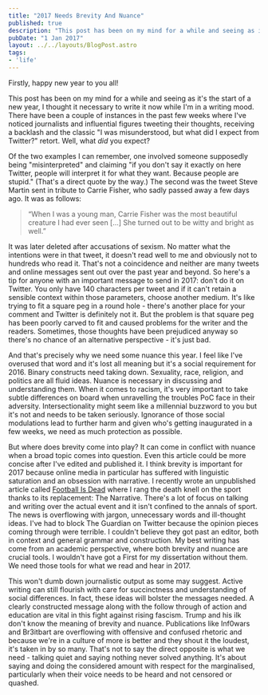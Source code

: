 ```yaml
---
title: "2017 Needs Brevity And Nuance"
published: true
description: "This post has been on my mind for a while and seeing as it's the start of a new year, I thought it necessary to write it now while I'm in a writing mood."
pubDate: "1 Jan 2017"
layout: ../../layouts/BlogPost.astro
tags:
- 'life'
---
```


Firstly, happy new year to you all!

This post has been on my mind for a while and seeing as it's the start of a new year, I thought it necessary to write it now while I'm in a writing mood. There have been a couple of instances in the past few weeks where I've noticed journalists and influential figures tweeting their thoughts, receiving a backlash and the classic "I was misunderstood, but what did I expect from Twitter?" retort. Well, what _did_ you expect?

Of the two examples I can remember, one involved someone supposedly being "misinterpreted" and claiming "if you don't say it exactly on here Twitter, people will interpret it for what they want. Because people are stupid." (That's a direct quote by the way.) The second was the tweet Steve Martin sent in tribute to Carrie Fisher, who sadly passed away a few days ago. It was as follows:

> “When I was a young man, Carrie Fisher was the most beautiful creature I had ever seen [...] She turned out to be witty and bright as well.”

It was later deleted after accusations of sexism. No matter what the intentions were in that tweet, it doesn't read well to me and obviously not to hundreds who read it. That's not a coincidence and neither are many tweets and online messages sent out over the past year and beyond. So here's a tip for anyone with an important message to send in 2017: don't do it on Twitter. You only have 140 characters per tweet and if it can't retain a sensible context within those parameters, choose another medium. It's like trying to fit a square peg in a round hole - there's another place for your comment and Twitter is definitely not it. But the problem is that square peg has been poorly carved to fit and caused problems for the writer and the readers. Sometimes, those thoughts have been prejudiced anyway so there's no chance of an alternative perspective - it's just bad.

And that's precisely why we need some nuance this year. I feel like I've overused that word and it's lost all meaning but it's a social requirement for 2016. Binary constructs need taking down. Sexuality, race, religion, and politics are all fluid ideas. Nuance is necessary in discussing and understanding them. When it comes to racism, it's very important to take subtle differences on board when unravelling the troubles PoC face in their adversity. Intersectionality might seem like a millennial buzzword to you but it's not and needs to be taken seriously. Ignorance of those social modulations lead to further harm and given who's getting inaugurated in a few weeks, we need as much protection as possible.

But where does brevity come into play? It can come in conflict with nuance when a broad topic comes into question. Even this article could be more concise after I've edited and published it. I think brevity is important for 2017 because online media in particular has suffered with linguistic saturation and an obsession with narrative. I recently wrote an unpublished article called [Football Is Dead](https://lastwordonsports.com/2017/01/13/football-is-dead/) where I rang the death knell on the sport thanks to its replacement: The Narrative. There's a lot of focus on talking and writing over the actual event and it isn't confined to the annals of sport. The news is overflowing with jargon, unnecessary words and ill-thought ideas. I've had to block The Guardian on Twitter because the opinion pieces coming through were terrible. I couldn't believe they got past an editor, both in context and general grammar and construction. My best writing has come from an academic perspective, where both brevity and nuance are crucial tools. I wouldn't have got a First for my dissertation without them. We need those tools for what we read and hear in 2017.

This won't dumb down journalistic output as some may suggest. Active writing can still flourish with care for succinctness and understanding of social differences. In fact, these ideas will bolster the messages needed. A clearly constructed message along with the follow through of action and education are vital in this fight against rising fascism. Trump and his ilk don't know the meaning of brevity and nuance. Publications like Inf0wars and Br3itbart are overflowing with offensive and confused rhetoric and because we're in a culture of more is better and they shout it the loudest, it's taken in by so many. That's not to say the direct opposite is what we need - talking quiet and saying nothing never solved anything. It's about saying and doing the considered amount with respect for the marginalised, particularly when their voice needs to be heard and not censored or quashed.
